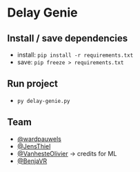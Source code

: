 # Delay Genie

## Install / save dependencies
- install: `pip install -r requirements.txt`
- save: `pip freeze > requirements.txt`

## Run project
- `py delay-genie.py`

## Team
- [@wardpauwels](https://github.com/wardpauwels)
- [@JensThiel](https://github.com/JensThiel)
- [@VanhesteOlivier](https://github.com/VanhesteOlivier) -> credits for ML
- [@BenjaVR](https://github.com/BenjaVR)
